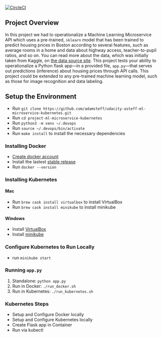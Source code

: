 [![CircleCI](https://circleci.com/gh/adamsteff/udacity-asteff-ml-microservice-kubernetes.svg?style=svg)](https://circleci.com/gh/adamsteff/udacity-asteff-ml-microservice-kubernetes)

## Project Overview

In this project we had to operationalize a Machine Learning Microservice API which uses a pre-trained, `sklearn` model that has been trained to predict housing prices in Boston according to several features, such as average rooms in a home and data about highway access, teacher-to-pupil ratios, and so on. You can read more about the data, which was initially taken from Kaggle, on [the data source site](https://www.kaggle.com/c/boston-housing). This project tests your ability to operationalize a Python flask app—in a provided file, `app.py`—that serves out predictions (inference) about housing prices through API calls. This project could be extended to any pre-trained machine learning model, such as those for image recognition and data labeling.


## Setup the Environment
* Run `git clone https://github.com/adamsteff/udacity-asteff-ml-microservice-kubernetes.git`
* Run `cd project-ml-microservice-kubernetes`
* Run `python3 -m venv ~/.devops`
* Run `source ~/.devops/bin/activate`
* Run `make install` to install the necessary dependencies

### Installing Docker
* [Create docker account](https://hub.docker.com/)
* Install the lastest [stable release](https://docs.docker.com/v17.12/install/)
* Run `docker --version`

### Installing Kubernetes
#### Mac
* Run `brew cask install virtualbox` to install VirtualBox
* Run `brew cask install minikube` to install minikube
#### Windows
* Install [VirtualBox](https://www.virtualbox.org/wiki/Downloads) 
* Install [minikube](https://kubernetes.io/docs/tasks/tools/install-minikube/)

### Configure Kubernetes to Run Locally
* run `minikube start`

### Running `app.py`
1. Standalone:  `python app.py`
2. Run in Docker:  `./run_docker.sh`
3. Run in Kubernetes:  `./run_kubernetes.sh`


### Kubernetes Steps
* Setup and Configure Docker locally 
* Setup and Configure Kubernetes locally
* Create Flask app in Container
* Run via kubectl
